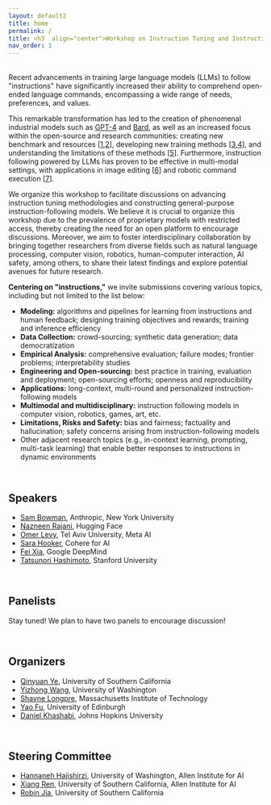 ```yaml
---
layout: default2
title: home
permalink: /
title: <h3  align="center">Workshop on Instruction Tuning and Instruction Following</h3>
nav_order: 1
---
```


<br>
Recent advancements in training large language models (LLMs) to follow "instructions" have significantly increased their ability to comprehend open-ended language commands, encompassing a wide range of needs, preferences, and values.

This remarkable transformation has led to the creation of phenomenal industrial models such as [GPT-4](https://arxiv.org/abs/2303.08774) and [Bard](https://blog.google/technology/ai/bard-google-ai-search-updates/), as well as an increased focus within the open-source and research communities: creating new benchmark and resources [[1](https://aclanthology.org/2022.emnlp-main.340/),[2](https://arxiv.org/abs/2301.13688)], developing new training methods [[3](https://arxiv.org/abs/2203.02155),[4](https://arxiv.org/abs/2212.10560)], and understanding the limitations of these methods [[5](https://arxiv.org/abs/2109.01247)]. Furthermore, instruction following powered by LLMs has proven to be effective in multi-modal settings, with applications in image editing [[6](https://arxiv.org/abs/2211.09800)] and robotic command execution [[7](https://arxiv.org/abs/2204.01691)].

We organize this workshop to facilitate discussions on advancing instruction tuning methodologies and constructing general-purpose instruction-following models. We believe it is crucial to organize this workshop due to the prevalence of proprietary models with restricted access, thereby creating the need for an open platform to encourage discussions. Moreover, we aim to foster interdisciplinary collaboration by bringing together researchers from diverse fields such as natural language processing, computer vision, robotics, human-computer interaction, AI safety, among others, to share their latest findings and explore potential avenues for future research.

__Centering on "instructions,"__ we invite submissions covering various topics, including but not limited to the list below:

* __Modeling:__ algorithms and pipelines for learning from instructions and human feedback; designing training objectives and rewards; training and inference efficiency
* __Data Collection:__ crowd-sourcing; synthetic data generation; data democratization
* __Empirical Analysis:__ comprehensive evaluation; failure modes; frontier problems; interpretability studies
* __Engineering and Open-sourcing:__ best practice in training, evaluation and deployment; open-sourcing efforts; openness and reproducibility
* __Applications:__ long-context, multi-round and personalized instruction-following models
* __Multimodal and multidisciplinary:__ instruction following models in computer vision, robotics, games, art, etc.
* __Limitations, Risks and Safety:__ bias and fairness; factuality and hallucination; safety concerns arising from instruction-following models
* Other adjacent research topics (e.g., in-context learning, prompting, multi-task learning) that enable better responses to instructions in dynamic environments

<br>

## Speakers

* [Sam Bowman](https://cims.nyu.edu/~sbowman/), Anthropic, New York University
* [Nazneen Rajani](https://www.nazneenrajani.com/), Hugging Face
* [Omer Levy](https://www.cs.tau.ac.il/~levyomer/), Tel Aviv University, Meta AI
* [Sara Hooker](https://www.sarahooker.me/), Cohere for AI
* [Fei Xia](https://fxia22.github.io/), Google DeepMind
* [Tatsunori Hashimoto](https://thashim.github.io/), Stanford University

<br>

## Panelists

Stay tuned! We plan to have two panels to encourage discussion!


<br>

## Organizers
* [Qinyuan Ye](http://yeqy.xyz/), University of Southern California
* [Yizhong Wang](https://homes.cs.washington.edu/~yizhongw/), University of Washington
* [Shayne Longpre](https://www.shaynelongpre.com/), Massachusetts Institute of Technology
* [Yao Fu](https://franxyao.github.io/), University of Edinburgh
* [Daniel Khashabi](https://danielkhashabi.com/), Johns Hopkins University

<br>

## Steering Committee
* [Hannaneh Hajishirzi](https://homes.cs.washington.edu/~hannaneh/), University of Washington, Allen Institute for AI
* [Xiang Ren](https://shanzhenren.github.io/), University of Southern California, Allen Institute for AI
* [Robin Jia](https://robinjia.github.io/), University of Southern California

<br><br>
